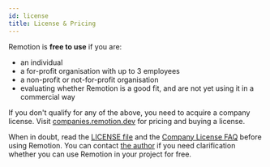```yaml
---
id: license
title: License & Pricing
---
```


Remotion is **free to use** if you are:

- an individual
- a for-profit organisation with up to 3 employees
- a non-profit or not-for-profit organisation
- evaluating whether Remotion is a good fit, and are not yet using it in a commercial way

If you don't qualify for any of the above, you need to acquire a company license. Visit [companies.remotion.dev](https://companies.remotion.dev) for pricing and buying a license.

When in doubt, read the [LICENSE file](https://github.com/remotion-dev/remotion/blob/main/LICENSE.md) and the [Company License FAQ](https://companies.remotion.dev/faq) before using Remotion. You can contact [the author](mailto:hi@jonny.io) if you need clarification whether you can use Remotion in your project for free.
